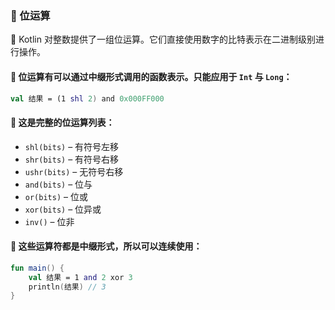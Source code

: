 ### 🧮 位运算

🔧 Kotlin 对整数提供了一组位运算。它们直接使用数字的比特表示在二进制级别进行操作。

#### 🔢 位运算有可以通过中缀形式调用的函数表示。只能应用于 `Int` 与 `Long`：

```kotlin
val 结果 = (1 shl 2) and 0x000FF000
```

#### 🔢 这是完整的位运算列表：

- `shl(bits)` – 有符号左移
- `shr(bits)` – 有符号右移
- `ushr(bits)` – 无符号右移
- `and(bits)` – 位与
- `or(bits)` – 位或
- `xor(bits)` – 位异或
- `inv()` – 位非

#### 🔢 这些运算符都是中缀形式，所以可以连续使用：

```kotlin
fun main() {
    val 结果 = 1 and 2 xor 3
    println(结果) // 3
}
```
